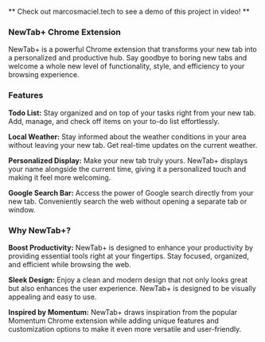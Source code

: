 ** Check out marcosmaciel.tech to see a demo of this project in video! **

### NewTab+ Chrome Extension
NewTab+ is a powerful Chrome extension that transforms your new tab into a personalized and productive hub. Say goodbye to boring new tabs and welcome a whole new level of functionality, style, and efficiency to your browsing experience.

### Features
**Todo List:** Stay organized and on top of your tasks right from your new tab. Add, manage, and check off items on your to-do list effortlessly.

**Local Weather:** Stay informed about the weather conditions in your area without leaving your new tab. Get real-time updates on the current weather.

**Personalized Display:** Make your new tab truly yours. NewTab+ displays your name alongside the current time, giving it a personalized touch and making it feel more welcoming.

**Google Search Bar:** Access the power of Google search directly from your new tab. Conveniently search the web without opening a separate tab or window.

### Why NewTab+?
**Boost Productivity:** NewTab+ is designed to enhance your productivity by providing essential tools right at your fingertips. Stay focused, organized, and efficient while browsing the web.

**Sleek Design:** Enjoy a clean and modern design that not only looks great but also enhances the user experience. NewTab+ is designed to be visually appealing and easy to use.

**Inspired by Momentum:** NewTab+ draws inspiration from the popular Momentum Chrome extension while adding unique features and customization options to make it even more versatile and user-friendly.
